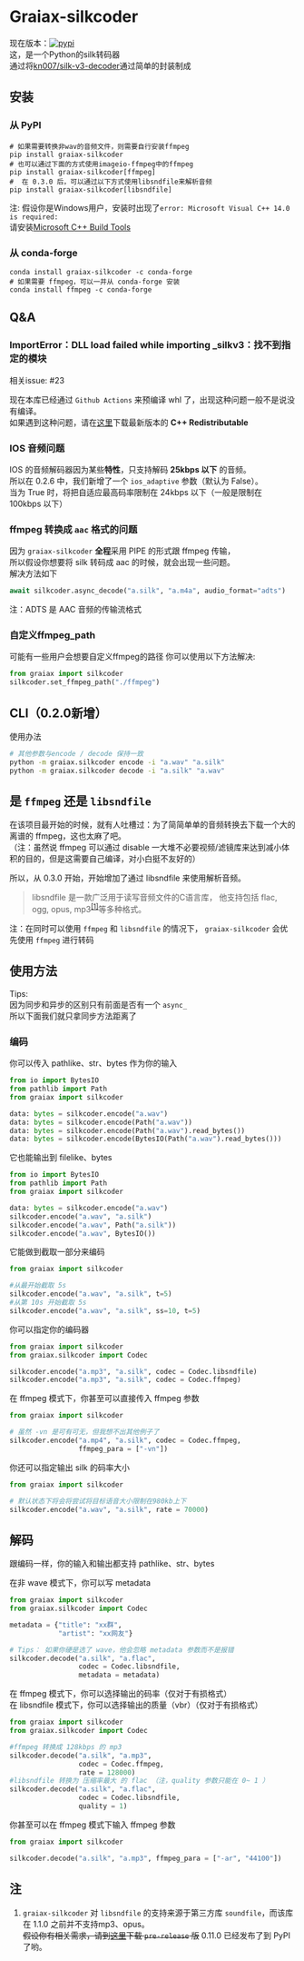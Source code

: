 # Graiax-silkcoder

现在版本：[![pypi](https://img.shields.io/pypi/v/graiax-silkcoder?color=blue)](https://pypi.org/project/graiax-silkcoder/)  
这，是一个Python的silk转码器  
通过将[kn007/silk-v3-decoder](https://github.com/kn007/silk-v3-decoder)通过简单的封装制成

## 安装

### 从 PyPI

```shell
# 如果需要转换非wav的音频文件，则需要自行安装ffmpeg
pip install graiax-silkcoder
# 也可以通过下面的方式使用imageio-ffmpeg中的ffmpeg
pip install graiax-silkcoder[ffmpeg]
#  在 0.3.0 后，可以通过以下方式使用libsndfile来解析音频
pip install graiax-silkcoder[libsndfile]
```

注: 假设你是Windows用户，安装时出现了`error: Microsoft Visual C++ 14.0 is required:`  
请安装[Microsoft C++ Build Tools](https://visualstudio.microsoft.com/visual-cpp-build-tools/)

### 从 conda-forge

```shell
conda install graiax-silkcoder -c conda-forge
# 如果需要 ffmpeg，可以一并从 conda-forge 安装
conda install ffmpeg -c conda-forge
```

## Q&A

### ImportError：DLL load failed while importing _silkv3：找不到指定的模块

相关issue: #23

现在本库已经通过 `Github Actions` 来预编译 whl 了，出现这种问题一般不是说没有编译。  
如果遇到这种问题，请在[这里](https://aka.ms/vs/17/release/vc_redist.x64.exe)下载最新版本的 **C++ Redistributable**

### IOS 音频问题

IOS 的音频解码器因为某些**特性**，只支持解码 **25kbps 以下** 的音频。  
所以在 0.2.6 中，我们新增了一个 `ios_adaptive` 参数（默认为 False）。  
当为 True 时，将把自适应最高码率限制在 24kbps 以下（一般是限制在 100kbps 以下）

### ffmpeg 转换成 `aac` 格式的问题

因为 `graiax-silkcoder` **全程**采用 PIPE 的形式跟 ffmpeg 传输，  
所以假设你想要将 silk 转码成 aac 的时候，就会出现一些问题。  
解决方法如下

``` python
await silkcoder.async_decode("a.silk", "a.m4a", audio_format="adts")
```

注：ADTS 是 AAC 音频的传输流格式

### 自定义ffmpeg_path

可能有一些用户会想要自定义ffmpeg的路径
你可以使用以下方法解决:

```python
from graiax import silkcoder
silkcoder.set_ffmpeg_path("./ffmpeg")
```

## CLI（0.2.0新增）

使用办法

```bash
# 其他参数与encode / decode 保持一致
python -m graiax.silkcoder encode -i "a.wav" "a.silk"
python -m graiax.silkcoder decode -i "a.silk" "a.wav"
```

## 是 `ffmpeg` 还是 `libsndfile`

在该项目最开始的时候，就有人吐槽过：为了简简单单的音频转换去下载一个大的离谱的 ffmpeg，这也太麻了吧。  
（注：虽然说 ffmpeg 可以通过 disable 一大堆不必要视频/滤镜库来达到减小体积的目的，但是这需要自己编译，对小白挺不友好的）

所以，从 0.3.0 开始，开始增加了通过 libsndfile 来使用解析音频。

> libsndfile 是一款广泛用于读写音频文件的C语言库，
他支持包括 flac, ogg, opus, mp3<sup>[[1]](#注)</sup>等多种格式。

注：在同时可以使用 `ffmpeg` 和 `libsndfile` 的情况下， `graiax-silkcoder` 会优先使用 `ffmpeg` 进行转码

## 使用方法

Tips:  
因为同步和异步的区别只有前面是否有一个 `async_`  
所以下面我们就只拿同步方法距离了

### 编码

你可以传入 pathlike、str、bytes 作为你的输入

```python
from io import BytesIO
from pathlib import Path
from graiax import silkcoder

data: bytes = silkcoder.encode("a.wav")
data: bytes = silkcoder.encode(Path("a.wav"))
data: bytes = silkcoder.encode(Path("a.wav").read_bytes())
data: bytes = silkcoder.encode(BytesIO(Path("a.wav").read_bytes()))
```

它也能输出到 filelike、bytes

```python
from io import BytesIO
from pathlib import Path
from graiax import silkcoder

data: bytes = silkcoder.encode("a.wav")
silkcoder.encode("a.wav", "a.silk")
silkcoder.encode("a.wav", Path("a.silk"))
silkcoder.encode("a.wav", BytesIO())
```

它能做到截取一部分来编码

```python
from graiax import silkcoder

#从最开始截取 5s
silkcoder.encode("a.wav", "a.silk", t=5)
#从第 10s 开始截取 5s
silkcoder.encode("a.wav", "a.silk", ss=10, t=5)
```

你可以指定你的编码器

```python
from graiax import silkcoder
from graiax.silkcoder import Codec

silkcoder.encode("a.mp3", "a.silk", codec = Codec.libsndfile)
silkcoder.encode("a.mp3", "a.silk", codec = Codec.ffmpeg)
```

在 ffmpeg 模式下，你甚至可以直接传入 ffmpeg 参数

```python
from graiax import silkcoder

# 虽然 -vn 是可有可无，但我想不出其他例子了
silkcoder.encode("a.mp4", "a.silk", codec = Codec.ffmpeg,
                 ffmpeg_para = ["-vn"])
```

你还可以指定输出 silk 的码率大小

```python
from graiax import silkcoder

# 默认状态下将会将尝试将目标语音大小限制在980kb上下
silkcoder.encode("a.wav", "a.silk", rate = 70000)
```

## 解码

跟编码一样，你的输入和输出都支持 pathlike、str、bytes

在非 wave 模式下，你可以写 metadata

```python
from graiax import silkcoder
from graiax.silkcoder import Codec

metadata = {"title": "xx群",
            "artist": "xx网友"}

# Tips： 如果你硬是选了 wave，他会忽略 metadata 参数而不是报错
silkcoder.decode("a.silk", "a.flac", 
                 codec = Codec.libsndfile,
                 metadata = metadata)

```

在 ffmpeg 模式下，你可以选择输出的码率（仅对于有损格式）  
在 libsndfile 模式下，你可以选择输出的质量（vbr）（仅对于有损格式）  

```python
from graiax import silkcoder
from graiax.silkcoder import Codec

#ffmpeg 转换成 128kbps 的 mp3
silkcoder.decode("a.silk", "a.mp3", 
                 codec = Codec.ffmpeg,
                 rate = 128000)
#libsndfile 转换为 压缩率最大 的 flac （注，quality 参数只能在 0~ 1 ）
silkcoder.decode("a.silk", "a.flac", 
                 codec = Codec.libsndfile,
                 quality = 1)

```

你甚至可以在 ffmpeg 模式下输入 ffmpeg 参数

```python
from graiax import silkcoder

silkcoder.decode("a.silk", "a.mp3", ffmpeg_para = ["-ar", "44100"])
```

## 注

1. `graiax-silkcoder` 对 `libsndfile` 的支持来源于第三方库 `soundfile`，而该库在 1.1.0 之前并不支持mp3、opus。  
   ~~假设你有相关需求，请到[这里](https://github.com/bastibe/python-soundfile/releases)下载 `pre-release` 版~~ 0.11.0 已经发布了到 PyPI 了哟。
